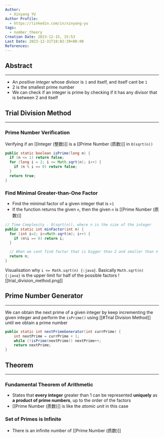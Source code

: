```yaml
---
Author:
  - Xinyang YU
Author Profile:
  - https://linkedin.com/in/xinyang-yu
tags:
  - number_theory
Creation Date: 2023-12-15, 15:53
Last Date: 2023-12-31T18:02:39+08:00
References: 
---
```

## Abstract
---
- An *positive integer* whose divisor is `1` and itself, and itself cant be `1`
- 2 is the smallest prime number
- We can check if an integer is prime by checking if it has any divisor that is between 2 and itself

## Trial Division Method
---
### Prime Number Verification
Verifying if an [[Integer (整数)]] is a [[Prime Number (质数)]] in `O(sqrt(n))`

```java
public static boolean isPrime(long n) {
  if (n <= 1) return false;
  for (long i = 2; i <= Math.sqrt(n); i++) {
    if (n % i == 0) return false;
  }
  return true;
}
```

### Find Minimal Greater-than-One Factor
- Find the minimal factor of a given integer that is `>1`
- If the function returns the given `n`, then the given `n` is [[Prime Number (质数)]]
```java
// Time Complexity - O(sqrt(n)), where n is the size of the integer
public static int minFactor(int n) {
  for (int i=2; i<=Math.sqrt(n); i++) {
    if (n%i == 0) return i;
  }

  // When we cant find factor that is bigger than 2 and smaller than n
  return n;
}
```

Visualisation why `i <= Math.sqrt(n) {:java}`. Basically `Math.sqrt(n) {:java}` is the upper limit for half of the possible factors
![[trial_division_method.png]]

## Prime Number Generator
---
We can obtain the next prime of a given integer by keep incrementing the given integer and perform the `isPrime()` using [[#Trial Division Method]] until we obtain a prime number

```java
public static int nextPrimeGenerator(int currPrime) {
    int nextPrime = currPrime + 1;
    while (!isPrime(nextPrime)) nextPrime++;
    return nextPrime;
}
```


## Theorem
---
### Fundamental Theorem of Arithmetic
- States that **every integer** greater than 1 can be represented **uniquely** as **a product of prime numbers**, up to the order of the factors
- [[Prime Number (质数)]] is like the *atomic unit* in this case
### Set of Primes is Infinite
- There is an infinite number of [[Prime Number (质数)]]